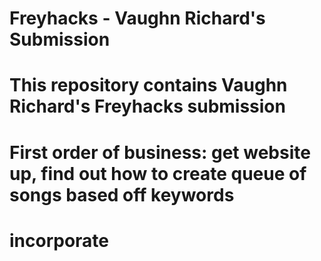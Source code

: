 # Freyhacks - Vaughn Richard's Submission
# This repository contains Vaughn Richard's Freyhacks submission
#
# First order of business: get website up, find out how to create queue of songs based off keywords
# incorporate 
